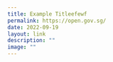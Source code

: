 ```yaml
---
title: Example Titleefewf
permalink: https://open.gov.sg/
date: 2022-09-19
layout: link
description: ""
image: ""
---
```

